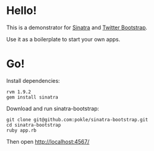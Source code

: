 Hello!
====

This is a demonstrator for [Sinatra](http://www.sinatrarb.com/) and [Twitter Bootstrap](http://twitter.github.com/bootstrap/). 

Use it as a boilerplate to start your own apps.

Go!
===

Install dependencies:

	rvm 1.9.2
	gem install sinatra

Download and run sinatra-bootstrap:

	git clone git@github.com:pokle/sinatra-bootstrap.git
	cd sinatra-bootstrap
	ruby app.rb
	
Then open [http://localhost:4567/](http://localhost:4567/)
